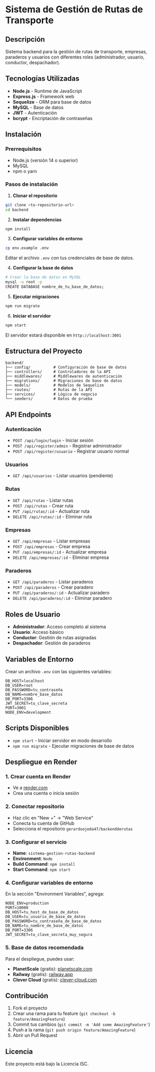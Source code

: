 # Sistema de Gestión de Rutas de Transporte

## Descripción
Sistema backend para la gestión de rutas de transporte, empresas, paraderos y usuarios con diferentes roles (administrador, usuario, conductor, despachador).

## Tecnologías Utilizadas
- **Node.js** - Runtime de JavaScript
- **Express.js** - Framework web
- **Sequelize** - ORM para base de datos
- **MySQL** - Base de datos
- **JWT** - Autenticación
- **bcrypt** - Encriptación de contraseñas

## Instalación

### Prerrequisitos
- Node.js (versión 14 o superior)
- MySQL
- npm o yarn

### Pasos de instalación

1. **Clonar el repositorio**
```bash
git clone <tu-repositorio-url>
cd backend
```

2. **Instalar dependencias**
```bash
npm install
```

3. **Configurar variables de entorno**
```bash
cp env.example .env
```
Editar el archivo `.env` con tus credenciales de base de datos.

4. **Configurar la base de datos**
```bash
# Crear la base de datos en MySQL
mysql -u root -p
CREATE DATABASE nombre_de_tu_base_de_datos;
```

5. **Ejecutar migraciones**
```bash
npm run migrate
```

6. **Iniciar el servidor**
```bash
npm start
```

El servidor estará disponible en `http://localhost:3001`

## Estructura del Proyecto

```
backend/
├── config/          # Configuración de base de datos
├── controllers/     # Controladores de la API
├── middlewares/     # Middlewares de autenticación
├── migrations/      # Migraciones de base de datos
├── models/          # Modelos de Sequelize
├── routes/          # Rutas de la API
├── services/        # Lógica de negocio
└── seeders/         # Datos de prueba
```

## API Endpoints

### Autenticación
- `POST /api/login/login` - Iniciar sesión
- `POST /api/register/admin` - Registrar administrador
- `POST /api/register/usuario` - Registrar usuario normal

### Usuarios
- `GET /api/usuarios` - Listar usuarios (pendiente)

### Rutas
- `GET /api/rutas` - Listar rutas
- `POST /api/rutas` - Crear ruta
- `PUT /api/rutas/:id` - Actualizar ruta
- `DELETE /api/rutas/:id` - Eliminar ruta

### Empresas
- `GET /api/empresas` - Listar empresas
- `POST /api/empresas` - Crear empresa
- `PUT /api/empresas/:id` - Actualizar empresa
- `DELETE /api/empresas/:id` - Eliminar empresa

### Paraderos
- `GET /api/paraderos` - Listar paraderos
- `POST /api/paraderos` - Crear paradero
- `PUT /api/paraderos/:id` - Actualizar paradero
- `DELETE /api/paraderos/:id` - Eliminar paradero

## Roles de Usuario

- **Administrador**: Acceso completo al sistema
- **Usuario**: Acceso básico
- **Conductor**: Gestión de rutas asignadas
- **Despachador**: Gestión de paraderos

## Variables de Entorno

Crear un archivo `.env` con las siguientes variables:

```env
DB_HOST=localhost
DB_USER=root
DB_PASSWORD=tu_contraseña
DB_NAME=nombre_base_datos
DB_PORT=3306
JWT_SECRET=tu_clave_secreta
PORT=3001
NODE_ENV=development
```

## Scripts Disponibles

- `npm start` - Iniciar servidor en modo desarrollo
- `npm run migrate` - Ejecutar migraciones de base de datos

## Despliegue en Render

### 1. Crear cuenta en Render
- Ve a [render.com](https://render.com)
- Crea una cuenta o inicia sesión

### 2. Conectar repositorio
- Haz clic en "New +" → "Web Service"
- Conecta tu cuenta de GitHub
- Selecciona el repositorio `gerardoojeda47/backendderutas`

### 3. Configurar el servicio
- **Name**: `sistema-gestion-rutas-backend`
- **Environment**: `Node`
- **Build Command**: `npm install`
- **Start Command**: `npm start`

### 4. Configurar variables de entorno
En la sección "Environment Variables", agrega:

```env
NODE_ENV=production
PORT=10000
DB_HOST=tu_host_de_base_de_datos
DB_USER=tu_usuario_de_base_de_datos
DB_PASSWORD=tu_contraseña_de_base_de_datos
DB_NAME=tu_nombre_de_base_de_datos
DB_PORT=3306
JWT_SECRET=tu_clave_secreta_muy_segura
```

### 5. Base de datos recomendada
Para el despliegue, puedes usar:
- **PlanetScale** (gratis): [planetscale.com](https://planetscale.com)
- **Railway** (gratis): [railway.app](https://railway.app)
- **Clever Cloud** (gratis): [clever-cloud.com](https://clever-cloud.com)

## Contribución

1. Fork el proyecto
2. Crear una rama para tu feature (`git checkout -b feature/AmazingFeature`)
3. Commit tus cambios (`git commit -m 'Add some AmazingFeature'`)
4. Push a la rama (`git push origin feature/AmazingFeature`)
5. Abrir un Pull Request

## Licencia

Este proyecto está bajo la Licencia ISC. 